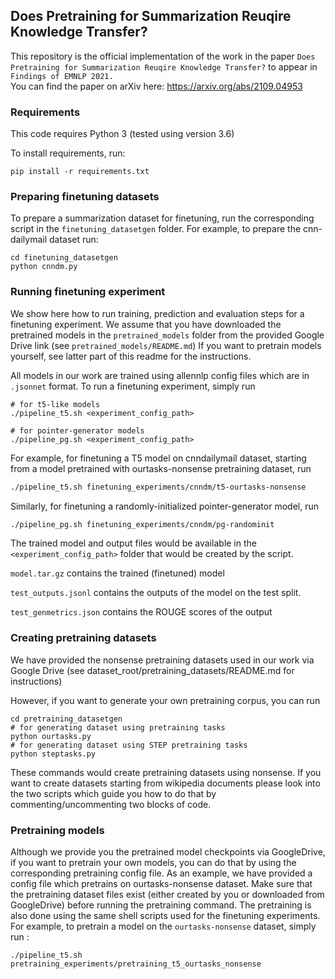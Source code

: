 ## Does Pretraining for Summarization Reuqire Knowledge Transfer?
This repository is the official implementation of the work in the paper
`Does Pretraining for Summarization Reuqire Knowledge Transfer?` to appear 
in `Findings of EMNLP 2021.`  
You can find the paper on arXiv here: https://arxiv.org/abs/2109.04953


### Requirements
This code requires Python 3 (tested using version 3.6)

To install requirements, run:
```
pip install -r requirements.txt
```

### Preparing finetuning datasets

To prepare a summarization dataset for finetuning, run the corresponding script in the `finetuning_datasetgen`
 folder. For example, to prepare the cnn-dailymail dataset run:
```
cd finetuning_datasetgen
python cnndm.py
```

### Running finetuning experiment

We show here how to run training, prediction and  evaluation steps for 
a finetuning experiment.
We assume that you have downloaded the pretrained
models in the `pretrained_models`
folder from the provided Google Drive link (see `pretrained_models/README.md`)
If you want to pretrain models yourself, see latter part of this readme for the instructions.

All models in our work are trained using allennlp config files which are in `.jsonnet` format. 
To run a finetuning experiment, simply run
```
# for t5-like models
./pipeline_t5.sh <experiment_config_path>

# for pointer-generator models
./pipeline_pg.sh <experiment_config_path>
```

For example, for finetuning a T5 model on cnndailymail dataset, starting from 
a model pretrained with ourtasks-nonsense pretraining dataset, run
```bash
./pipeline_t5.sh finetuning_experiments/cnndm/t5-ourtasks-nonsense
```

Similarly, for finetuning a randomly-initialized pointer-generator model, run
```bash
./pipeline_pg.sh finetuning_experiments/cnndm/pg-randominit
```

The trained model and output files would be available in the `<experiment_config_path>` folder 
that would be created by the script.

`model.tar.gz` contains the trained (finetuned) model

`test_outputs.jsonl` contains the outputs of the model on the test split.

`test_genmetrics.json` contains the ROUGE scores of the output

### Creating pretraining datasets

We have provided the nonsense pretraining datasets used in our work via Google Drive
(see dataset_root/pretraining_datasets/README.md for instructions)

However, if you want to generate your own pretraining corpus, you can run
```commandline
cd pretraining_datasetgen
# for generating dataset using pretraining tasks
python ourtasks.py
# for generating dataset using STEP pretraining tasks
python steptasks.py
```
These commands would create pretraining datasets using nonsense.
If you want to create datasets starting from wikipedia documents 
please look into the two scripts which guide you how to do that by
commenting/uncommenting two blocks of code.


### Pretraining models

Although we provide you the pretrained model checkpoints via GoogleDrive, if you
want to pretrain your own models, you can do that by using the corresponding pretraining config file.
As an example, we have provided a config file which pretrains on ourtasks-nonsense dataset.
Make sure that the pretraining dataset files exist (either created by you or downloaded from GoogleDrive)
before running the pretraining command. The pretraining is also done using the same shell scripts used for the finetuning experiments.
For example, to pretrain a model on the `ourtasks-nonsense` dataset, simply run :

```commandline
./pipeline_t5.sh pretraining_experiments/pretraining_t5_ourtasks_nonsense
```


